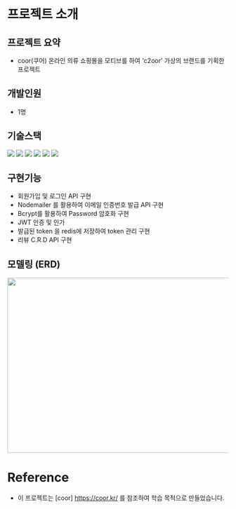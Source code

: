 # 프로젝트 소개
## 프로젝트 요약
- coor(쿠어) 온라인 의류 쇼핑몰을 모티브를 하여 'c2oor' 가상의 브랜드를 기획한 프로젝트
## 개발인원
- 1명
## 기술스택
<img src="https://img.shields.io/badge/Node.js-339933?style=for-the-badge&logo=Node.js&logoColor=white"> <img src="https://img.shields.io/badge/express-000000?style=for-the-badge&logo=Express&logoColor=white">
<img src="https://img.shields.io/badge/docker-2496ED?style=for-the-badge&logo=Docker&logoColor=white">
<img src="https://img.shields.io/badge/redis-DC382D?style=for-the-badge&logo=Redis&logoColor=white">
<img src="https://img.shields.io/badge/sequelize-52B0E7?style=for-the-badge&logo=sequelize&logoColor=white">
<img src="https://img.shields.io/badge/mysql-4479A1?style=for-the-badge&logo=mysql&logoColor=white">

## 구현기능
- 회원가입 및 로그인  API 구현
- Nodemailer 를 활용하여 이메일 인증번호 발급 API 구현
- Bcrypt를 활용하여 Password 암호화 구현
- JWT 인증 및 인가
- 발급된 token 을 redis에 저장하여 token 관리 구현
- 리뷰 C.R.D API 구현

## 모델링 (ERD)
<img src = "https://user-images.githubusercontent.com/80239527/196178566-a03c9f1d-d2b3-4e02-9f3d-42e161db7f21.png" width="800" height="400">

# Reference
- 이 프로젝트는 [coor] https://coor.kr/ 를 참조하여 학습 목적으로 만들었습니다.
